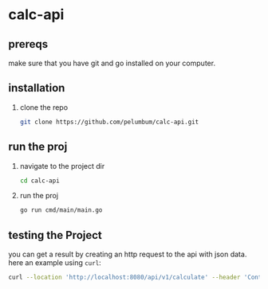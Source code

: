 # calc-api

## prereqs

make sure that you have git and go installed on your computer.

## installation

1. clone the repo

    ```sh
    git clone https://github.com/pelumbum/calc-api.git
    ```

## run the proj

1. navigate to the project dir

    ```sh
    cd calc-api
    ```

2. run the proj

    ```sh
    go run cmd/main/main.go
    ```

## testing the Project

you can get a result by creating an http request to the api with json data. here an example using `curl`:

```sh
curl --location 'http://localhost:8080/api/v1/calculate' --header 'Content-Type: application/json' --data '{"expression": "2+2*2"}'
```